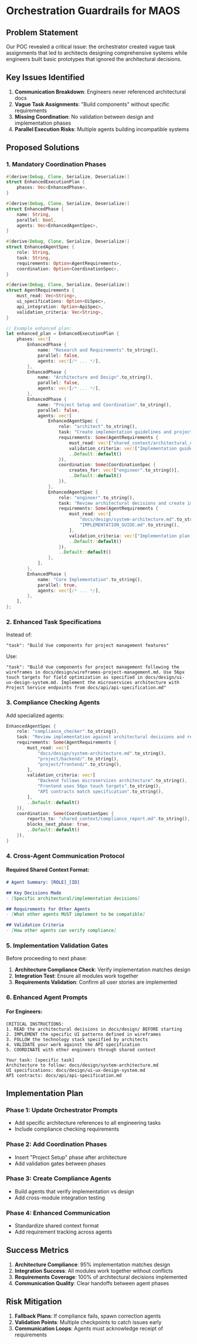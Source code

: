 # Orchestration Guardrails for MAOS

## Problem Statement

Our POC revealed a critical issue: the orchestrator created vague task assignments that led to architects designing comprehensive systems while engineers built basic prototypes that ignored the architectural decisions.

## Key Issues Identified

1. **Communication Breakdown**: Engineers never referenced architectural docs
2. **Vague Task Assignments**: "Build components" without specific requirements
3. **Missing Coordination**: No validation between design and implementation phases
4. **Parallel Execution Risks**: Multiple agents building incompatible systems

## Proposed Solutions

### 1. Mandatory Coordination Phases

```rust
#[derive(Debug, Clone, Serialize, Deserialize)]
struct EnhancedExecutionPlan {
    phases: Vec<EnhancedPhase>,
}

#[derive(Debug, Clone, Serialize, Deserialize)]
struct EnhancedPhase {
    name: String,
    parallel: bool,
    agents: Vec<EnhancedAgentSpec>,
}

#[derive(Debug, Clone, Serialize, Deserialize)]
struct EnhancedAgentSpec {
    role: String,
    task: String,
    requirements: Option<AgentRequirements>,
    coordination: Option<CoordinationSpec>,
}

#[derive(Debug, Clone, Serialize, Deserialize)]
struct AgentRequirements {
    must_read: Vec<String>,
    ui_specifications: Option<UiSpec>,
    api_integration: Option<ApiSpec>,
    validation_criteria: Vec<String>,
}

// Example enhanced plan:
let enhanced_plan = EnhancedExecutionPlan {
    phases: vec![
        EnhancedPhase {
            name: "Research and Requirements".to_string(),
            parallel: false,
            agents: vec![/* ... */],
        },
        EnhancedPhase {
            name: "Architecture and Design".to_string(),
            parallel: false,
            agents: vec![/* ... */],
        },
        EnhancedPhase {
            name: "Project Setup and Coordination".to_string(),
            parallel: false,
            agents: vec![
                EnhancedAgentSpec {
                    role: "architect".to_string(),
                    task: "Create implementation guidelines and project structure based on architectural decisions".to_string(),
                    requirements: Some(AgentRequirements {
                        must_read: vec!["shared_context/architectural_decisions.md".to_string()],
                        validation_criteria: vec!["Implementation guide is comprehensive and actionable".to_string()],
                        ..Default::default()
                    }),
                    coordination: Some(CoordinationSpec {
                        creates_for: vec!["engineer".to_string()],
                        ..Default::default()
                    }),
                },
                EnhancedAgentSpec {
                    role: "engineer".to_string(),
                    task: "Review architectural decisions and create implementation plan with specific milestones".to_string(),
                    requirements: Some(AgentRequirements {
                        must_read: vec![
                            "docs/design/system-architecture.md".to_string(),
                            "IMPLEMENTATION_GUIDE.md".to_string(),
                        ],
                        validation_criteria: vec!["Implementation plan confirms architectural compliance".to_string()],
                        ..Default::default()
                    }),
                    ..Default::default()
                },
            ],
        },
        EnhancedPhase {
            name: "Core Implementation".to_string(),
            parallel: true,
            agents: vec![/* ... */],
        },
    ],
};
```

### 2. Enhanced Task Specifications

Instead of:
```
"task": "Build Vue components for project management features"
```

Use:
```
"task": "Build Vue components for project management following the wireframes in docs/design/wireframes-project-management.md. Use 56px touch targets for field optimization as specified in docs/design/ui-ux-design-system.md. Implement the microservices architecture with Project Service endpoints from docs/api/api-specification.md"
```

### 3. Compliance Checking Agents

Add specialized agents:
```rust
EnhancedAgentSpec {
    role: "compliance_checker".to_string(),
    task: "Review implementation against architectural decisions and report discrepancies".to_string(),
    requirements: Some(AgentRequirements {
        must_read: vec![
            "docs/design/system-architecture.md".to_string(),
            "project/backend/".to_string(),
            "project/frontend/".to_string(),
        ],
        validation_criteria: vec![
            "Backend follows microservices architecture".to_string(),
            "Frontend uses 56px touch targets".to_string(),
            "API contracts match specification".to_string(),
        ],
        ..Default::default()
    }),
    coordination: Some(CoordinationSpec {
        reports_to: "shared_context/compliance_report.md".to_string(),
        blocks_next_phase: true,
        ..Default::default()
    }),
}
```

### 4. Cross-Agent Communication Protocol

#### Required Shared Context Format:
```markdown
# Agent Summary: [ROLE]_[ID]

## Key Decisions Made
- [Specific architectural/implementation decisions]

## Requirements for Other Agents
- [What other agents MUST implement to be compatible]

## Validation Criteria
- [How other agents can verify compliance]
```

### 5. Implementation Validation Gates

Before proceeding to next phase:
1. **Architecture Compliance Check**: Verify implementation matches design
2. **Integration Test**: Ensure all modules work together
3. **Requirements Validation**: Confirm all user stories are implemented

### 6. Enhanced Agent Prompts

#### For Engineers:
```
CRITICAL INSTRUCTIONS:
1. READ the architectural decisions in docs/design/ BEFORE starting
2. IMPLEMENT the specific UI patterns defined in wireframes
3. FOLLOW the technology stack specified by architects
4. VALIDATE your work against the API specification
5. COORDINATE with other engineers through shared context

Your task: [specific task]
Architecture to follow: docs/design/system-architecture.md
UI specifications: docs/design/ui-ux-design-system.md
API contracts: docs/api/api-specification.md
```

## Implementation Plan

### Phase 1: Update Orchestrator Prompts
- Add specific architecture references to all engineering tasks
- Include compliance checking requirements

### Phase 2: Add Coordination Phases
- Insert "Project Setup" phase after architecture
- Add validation gates between phases

### Phase 3: Create Compliance Agents
- Build agents that verify implementation vs design
- Add cross-module integration testing

### Phase 4: Enhanced Communication
- Standardize shared context format
- Add requirement tracking across agents

## Success Metrics

1. **Architecture Compliance**: 95% implementation matches design
2. **Integration Success**: All modules work together without conflicts
3. **Requirements Coverage**: 100% of architectural decisions implemented
4. **Communication Quality**: Clear handoffs between agent phases

## Risk Mitigation

1. **Fallback Plans**: If compliance fails, spawn correction agents
2. **Validation Points**: Multiple checkpoints to catch issues early
3. **Communication Loops**: Agents must acknowledge receipt of requirements